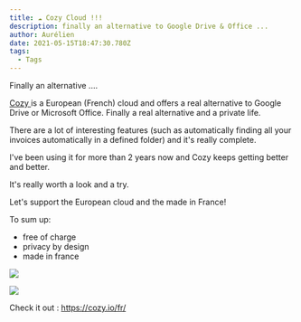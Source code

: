 ```yaml
---
title: ☁️ Cozy Cloud !!!
description: finally an alternative to Google Drive & Office ...
author: Aurélien
date: 2021-05-15T18:47:30.780Z
tags:
  - Tags
---
```

Finally an alternative ....

[Cozy ](https://cozy.io/fr/)is a European (French) cloud and offers a real alternative to Google Drive or Microsoft Office. Finally a real alternative and a private life.

There are a lot of interesting features (such as automatically finding all your invoices automatically in a defined folder) and it's really complete.



I've been using it for more than 2 years now and Cozy keeps getting better and better.

It's really worth a look and a try.

Let's support the European cloud and the made in France!



To sum up: 

* free of charge
* privacy by design
* made in france



![](/static/img/cozy.png)

![](/static/img/cozy2.png)



Check it out : <https://cozy.io/fr/>